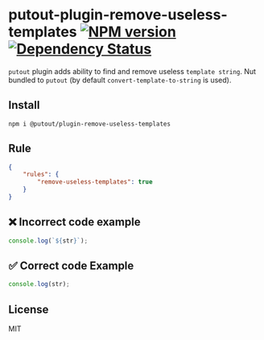 # putout-plugin-remove-useless-templates [![NPM version][NPMIMGURL]][NPMURL] [![Dependency Status][DependencyStatusIMGURL]][DependencyStatusURL]

[NPMIMGURL]:                https://img.shields.io/npm/v/@putout/plugin-remove-useless-templates.svg?style=flat&longCache=true
[NPMURL]:                   https://npmjs.org/package/@putout/plugin-remove-useless-templates"npm"

[DependencyStatusURL]:      https://david-dm.org/coderaiser/putout?path=packages/plugin-remove-useless-templates
[DependencyStatusIMGURL]:   https://david-dm.org/coderaiser/putout.svg?path=packages/plugin-remove-useless-templates

`putout` plugin adds ability to find and remove useless `template string`. Nut bundled to `putout` (by default `convert-template-to-string` is used).

## Install

```
npm i @putout/plugin-remove-useless-templates
```

## Rule

```json
{
    "rules": {
        "remove-useless-templates": true
    }
}
```

## ❌ Incorrect code example

```js
console.log(`${str}`);
```

## ✅ Correct code Example

```js
console.log(str);
```

## License

MIT

